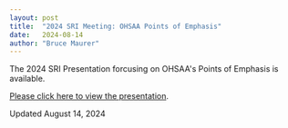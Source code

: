 ```yaml
---
layout: post
title:  "2024 SRI Meeting: OHSAA Points of Emphasis"
date:   2024-08-14
author: "Bruce Maurer"
---
```


The 2024 SRI Presentation forcusing on OHSAA's Points of Emphasis is available.

[Please click here to view the
presentation](https://storage.googleapis.com/ohsaa-websites/rules/2024%20SRI%20PPT%20-%20Updated.pptx).

Updated August 14, 2024
